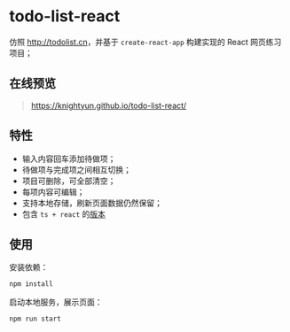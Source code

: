 # todo-list-react

仿照 <http://todolist.cn>，并基于 `create-react-app` 构建实现的 React 网页练习项目；

## 在线预览
> <https://knightyun.github.io/todo-list-react/>

## 特性

- 输入内容回车添加待做项；
- 待做项与完成项之间相互切换；
- 项目可删除，可全部清空；
- 每项内容可编辑；
- 支持本地存储，刷新页面数据仍然保留；
- 包含 `ts + react` 的[版本](./packages/todo-list-react-ts-hooks/README.md)

## 使用

安装依赖：
```sh
npm install
```

启动本地服务，展示页面：
```sh
npm run start
```